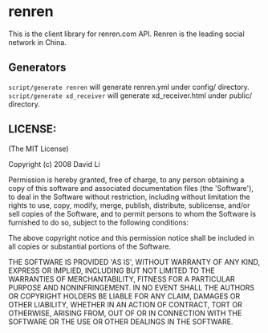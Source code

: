 # renren

This is the client library for renren.com API. Renren is the leading social network in China.

## Generators

<code>script/generate renren</code> will generate renren.yml under config/ directory.
<code>script/generate xd_receiver</code> will generate xd_receiver.html under public/ directory.

## LICENSE:

(The MIT License)

Copyright (c) 2008 David Li

Permission is hereby granted, free of charge, to any person obtaining
a copy of this software and associated documentation files (the
'Software'), to deal in the Software without restriction, including
without limitation the rights to use, copy, modify, merge, publish,
distribute, sublicense, and/or sell copies of the Software, and to
permit persons to whom the Software is furnished to do so, subject to
the following conditions:

The above copyright notice and this permission notice shall be
included in all copies or substantial portions of the Software.

THE SOFTWARE IS PROVIDED 'AS IS', WITHOUT WARRANTY OF ANY KIND,
EXPRESS OR IMPLIED, INCLUDING BUT NOT LIMITED TO THE WARRANTIES OF
MERCHANTABILITY, FITNESS FOR A PARTICULAR PURPOSE AND NONINFRINGEMENT.
IN NO EVENT SHALL THE AUTHORS OR COPYRIGHT HOLDERS BE LIABLE FOR ANY
CLAIM, DAMAGES OR OTHER LIABILITY, WHETHER IN AN ACTION OF CONTRACT,
TORT OR OTHERWISE, ARISING FROM, OUT OF OR IN CONNECTION WITH THE
SOFTWARE OR THE USE OR OTHER DEALINGS IN THE SOFTWARE.
